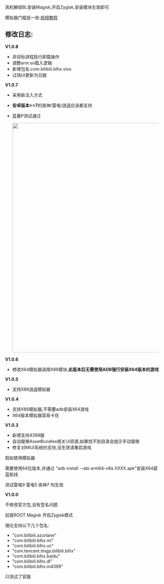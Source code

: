 
真机解锁BL安装Magisk,开启Zygisk,安装模块生效即可

模拟器门槛低一些:[视频教程](https://www.bilibili.com/video/BV1CT411t7vH)


## 修改日志:

**V1.0.8**

* 非目标进程执行卸载操作
* 调整arm so载入逻辑
* 新增包名:com.bilibili.blhx.vivo
* 过场UI更新为日服

**V1.0.7**

* 采用新注入方式

* **安卓版本>=7**的夜神/雷电/逍遥应该都支持

* 蓝叠P测试通过

  <img src="https://github.com/liusj5257/azurlane_anti_name/assets/87109954/317df03a-5946-4ef7-a9ea-2542b6ad043d" width="750">




**V1.0.6**

* 修改X64模拟器调用X86模块,**此版本后无需使用ADB强行安装X64版本的游戏**

**V1.0.5**

* 支持X86逍遥模拟器

**V1.0.4**

* 支持X86模拟器,不需要adb安装X64游戏
* X64版本模拟器容易卡住


**V1.0.3**

* 新增支持4399服
* 自动替换AssetBundles相关UI资源,如果找不到目录会提示手动替换
* 修复对MIUI系统的支持,没生效请重启游戏

假如使用模拟器

需要使用64位版本,并通过 "adb install --abi arm64-v8a XXXX.apk"安装X64碧蓝航线

测试雷电9 雷电5 夜神7 均生效

**V1.0.0**

不修改官方包,没有签名问题

前提ROOT Magisk 开启Zygisk模式

理论支持以下几个包名:

* "com.bilibili.azurlane"
* "com.bilibili.blhx.mi"
* "com.bilibili.blhx.uc"
* "com.tencent.tmgp.bilibili.blhx"
* "com.bilibili.blhx.baidu"
* "com.bilibili.blhx.dl"
* "com.bilibili.blhx.m4399"

只测试了官服

